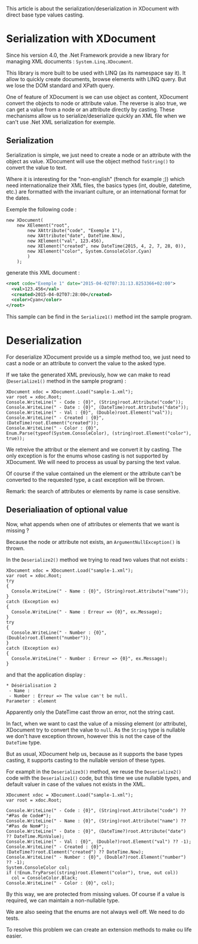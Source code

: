 This article is about the serialization/deserialization in XDocument with direct base type
values casting.

# Serialization with XDocument

Since his version 4.0, the .Net Framework provide a new library for managing XML documents : `System.Linq.XDocument`.

This library is more built to be used with LINQ (as its namespace say it). It allow to
quickly create documents, browse elements with LINQ query. But we lose the DOM standard
and XPath query.

One of feature of XDocument is we can use object as content, XDocument convert the objects
to node or attribute value. The reverse is also true, we can get a value from a node or an
attribute directly by casting. These mechanisms allow us to serialize/deserialize quickly
an XML file when we can't use .Net XML serialization for exemple.

## Serialization

Serialization is simple, we just need to create a node or an attribute with the object
as value. XDocument will use the object method `ToString()` to convert the value to text.

Where it is interesting for the "non-english" (french for example ;)) which need internationalize
their XML files, the basics types (int, double, datetime, etc.) are formatted with the 
invariant culture, or an international format for the dates.

Exemple the following code :

``` CSharp
new XDocument(
    new XElement("root",
        new XAttribute("code", "Exemple 1"),
        new XAttribute("date", DateTime.Now),
        new XElement("val", 123.456),
        new XElement("created", new DateTime(2015, 4, 2, 7, 28, 0)),
        new XElement("color", System.ConsoleColor.Cyan)
        )
    );
```

generate this XML document :

``` XML
<root code="Exemple 1" date="2015-04-02T07:31:13.8253366+02:00">
  <val>123.456</val>
  <created>2015-04-02T07:28:00</created>
  <color>Cyan</color>
</root>
```

This sample can be find in the `Serialize1()` method int the sample program.

# Deserialization

For deserialize XDocument provide us a simple method too, we just need to cast a node or an
attribute to convert the value to the asked type.
 
If we take the generated XML previously, how we can make to read
(`Deserialize1()` method in the sample program) :

```CSharp
XDocument xdoc = XDocument.Load("sample-1.xml");
var root = xdoc.Root;
Console.WriteLine(" - Code : {0}", (String)root.Attribute("code"));
Console.WriteLine(" - Date : {0}", (DateTime)root.Attribute("date"));
Console.WriteLine(" - Val : {0}", (Double)root.Element("val"));
Console.WriteLine(" - Created : {0}", (DateTime)root.Element("created"));
Console.WriteLine(" - Color : {0}", Enum.Parse(typeof(System.ConsoleColor), (string)root.Element("color"), true));
```

We retreive the attribut or the element and we convert it by casting. The only exception
is for the enums whose casting is not supported by XDocument. We will need to process as usual
by parsing the text value.

Of course if the value contained un the element or the attribute can't be converted to the
requested type, a cast exception will be thrown.

Remark: the search of attributes or elements by name is case sensitive.

## Deserialiaation of optional value

Now, what appends when one of attributes or elements that we want is missing ?

Because the node or attribute not exists, an `ArgumentNullException()` is thrown.

In the `Deserialize2()` method we trying to read two values that not exists :

```CSharp
XDocument xdoc = XDocument.Load("sample-1.xml");
var root = xdoc.Root;
try
{
  Console.WriteLine(" - Name : {0}", (String)root.Attribute("name"));
}
catch (Exception ex)
{
  Console.WriteLine(" - Name : Erreur => {0}", ex.Message);
}
try
{
  Console.WriteLine(" - Number : {0}", (Double)root.Element("number"));
}
catch (Exception ex)
{
  Console.WriteLine(" - Number : Erreur => {0}", ex.Message);
}
```

and that the application display :

```
* Désérialisation 2
 - Name :
 - Number : Erreur => The value can't be null.
Parameter : element
```

Apparently only the DateTime cast throw an error, not the string cast.

In fact, when we want to cast the value of a missing element (or attribute), XDocument
try to convert the value to ```null```. As the ```String``` type is nullable we don't
have exception thrown, however this is not the case of the ```DateTime``` type.

But as usual, XDocument help us, because as it supports the base types casting, it supports
casting to the nullable version of these types.

For examplt in the `Deserialize3()` method, we reuse the `Deserialize2()` code with
the `Deserialize1()` code, but this time we use nullable types, and default valuer in case
of the values not exists in the XML.

```CSharp
XDocument xdoc = XDocument.Load("sample-1.xml");
var root = xdoc.Root;

Console.WriteLine(" - Code : {0}", (String)root.Attribute("code") ?? "#Pas de Code#");
Console.WriteLine(" - Name : {0}", (String)root.Attribute("name") ?? "#Pas de Nom#");
Console.WriteLine(" - Date : {0}", (DateTime?)root.Attribute("date") ?? DateTime.MinValue);
Console.WriteLine(" - Val : {0}", (Double?)root.Element("val") ?? -1);
Console.WriteLine(" - Created : {0}", (DateTime?)root.Element("created") ?? DateTime.Now);
Console.WriteLine(" - Number : {0}", (Double?)root.Element("number") ?? -1);
System.ConsoleColor col;
if (!Enum.TryParse((string)root.Element("color"), true, out col))
  col = ConsoleColor.Black;
Console.WriteLine(" - Color : {0}", col);
```

By this way, we are protected from missing values. Of course if a value is required, 
we can maintain a non-nullable type.

We are also seeing that the enums are not always well off. We need to do tests.

To resolve this problem we can create an extension methods to make ou life easier.



